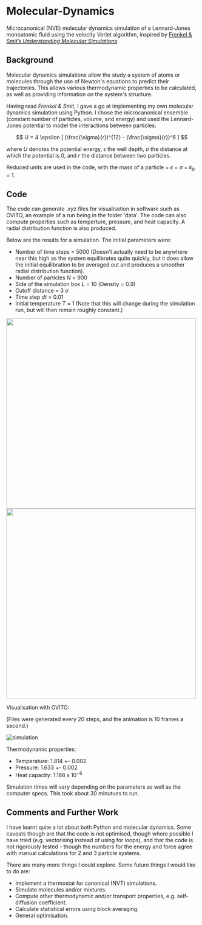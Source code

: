# Molecular-Dynamics
Microcanonical (NVE) molecular dynamics simulation of a Lennard-Jones monoatomic fluid using the velocity Verlet algorithm, inspired by [Frenkel & Smit’s *Understanding Molecular Simulations*](https://www.sciencedirect.com/book/9780122673511/understanding-molecular-simulation).

## Background
Molecular dynamics simulations allow the study a system of atoms or molecules through the use of Newton's equations to predict their trajectories. This allows various thermodynamic properties to be calculated, as well as providing information on the system's structure.

Having read *Frenkel & Smit*, I gave a go at implementing my own molecular dynamics simulation using Python. I chose the microcanonical ensemble (constant number of particles, volume, and energy) and used the Lennard-Jones potential to model the interactions between particles:

$$   U = 4 \epsilon [ (\frac{\sigma}{r})^{12} - (\frac{\sigma}{r})^6 ] $$

where $U$ denotes the potential energy, $\epsilon$ the well depth, $\sigma$ the distance at which the potential is 0, and $r$ the distance between two particles.

Reduced units are used in the code, with the mass of a particle = $\epsilon$ = $\sigma$ = $k_{b}$ = 1. 

## Code
The code can generate .xyz files for visualisation in software such as OVITO, an example of a run being in the folder 'data'. The code can also compute properties such as temperture, pressure, and heat capacity. A radial distribution function is also produced.

Below are the results for a simulation. The initial parameters were:
- Number of time steps = 5000 (Doesn't actually need to be anywhere near this high as the system equilibrates quite quickly, but it does allow the initial equilibration to be averaged out and produces a smoother radial distribution function).
- Number of particles $N$ = 900
- Side of the simulation box $L$ = 10 (Density = 0.9)
- Cutoff distance = 3 $\sigma$
- Time step $dt$ = 0.01
- Initial temperature $T$ = 1 (Note that this will change during the simulation run, but will then remain roughly constant.)

<img src="https://github.com/user-attachments/assets/55c01aec-523b-438f-93b4-2ce8c59a17fd" width="500">
<img src="https://github.com/user-attachments/assets/c455dd71-ce27-41f8-9d44-edad23ff1738" width="500">

Visualisation with OVITO:

(Files were generated every 20 steps, and the animation is 10 frames a second.)

![simulation](https://github.com/user-attachments/assets/78bb7c21-3212-43ea-81e9-a36c3a025ab5)

Thermodynamic properties:
- Temperature: 1.814 +- 0.002
- Pressure: 1.633 +- 0.002
- Heat capacity: 1.188 x $10^{-6}$

Simulation times will vary depending on the parameters as well as the computer specs. This took about 30 minutues to run.

## Comments and Further Work
I have learnt quite a lot about both Python and molecular dynamics. Some caveats though are that the code is not optimised, though where possible I have tried (e.g. vectorising instead of using for loops), and that the code is not rigorously tested - though the numbers for the energy and force agree with manual calculations for 2 and 3 particle systems.

There are many more things I could explore. Some future things I would like to do are:
- Implement a thermostat for canonical (NVT) simulations.
- Simulate molecules and/or mixtures.
- Compute other thermodynamic and/or transport properties, e.g. self-diffusion coefficient.
- Calculate statistical errors using block averaging.
- General optimisation.
